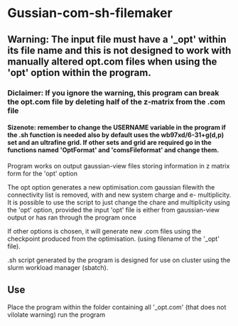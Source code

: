# Gussian-com-sh-filemaker
## Warning: The input file must have a '_opt' within its file name and this is not designed to work with manually altered opt.com files when using the 'opt' option within the program. 
### Diclaimer: If you ignore the warning, this program can break the opt.com file by deleting half of the z-matrix from the .com file
#### Sizenote: remember to change the USERNAME variable in the program if the .sh function is needed also by default uses the wb97xd/6-31+g(d,p) set and an ultrafine grid. If other sets and grid are required go in the functions named 'OptFormat' and 'comsFileformat' and change them. 

Program works on output gaussian-view files storing information in z matrix form for the 'opt' option

The opt option generates a new optimisation.com gaussian filewith the connectivity list is removed, 
with and new system charge and e- multiplicity. It is possible to use the script to just change the 
chare and multiplicity using the 'opt' option, provided the input 'opt' file is either 
from gaussian-view output or has ran through the program once

If other options is chosen, it will generate new .com files using the checkpoint 
produced from the optimisation. (using filename of the '_opt' file).

.sh script generated by the program is designed for use on cluster using the 
slurm workload manager (sbatch).

## Use
Place the program within the folder containing all '_opt.com' (that does not vilolate warning) run the program

